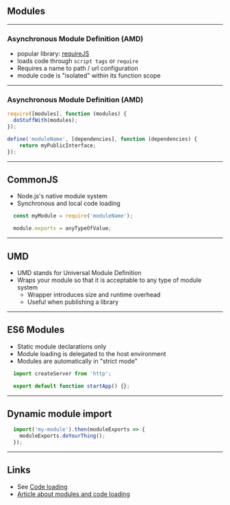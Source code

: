 ## Modules
---

### Asynchronous Module Definition (AMD)

- popular library: [requireJS](http://requirejs.org/)
- loads code through `script tags` or `require`
- Requires a name to path / url configuration
- module code is "isolated" within its function scope
---

### Asynchronous Module Definition (AMD)

```javascript
require([modules], function (modules) {
  doStuffWith(modules);
});

define('moduleName', [dependencies], function (dependencies) {
    return myPublicInterface;
});
```
---

## CommonJS

- Node.js's native module system
- Synchronous and local code loading

```javascript
  const myModule = require('moduleName');

  module.exports = anyTypeOfValue;
```
---

## UMD

- UMD stands for Universal Module Definition
- Wraps your module so that it is acceptable to any type of module system
  - Wrapper introduces size and runtime overhead
  - Useful when publishing a library
---

## ES6 Modules

- Static module declarations only
- Module loading is delegated to the host environment
- Modules are automatically in "strict mode"

```javascript
  import createServer from 'http';

  export default function startApp() {};
```
---

## Dynamic module import

```javascript
  import('my-module').then(moduleExports => {
    moduleExports.doYourThing();
  });
```
---

## Links

- See [Code loading](../../host-environments/code-loading/)
- [Article about modules and code loading](https://www.jvandemo.com/a-10-minute-primer-to-javascript-modules-module-formats-module-loaders-and-module-bundlers/)
